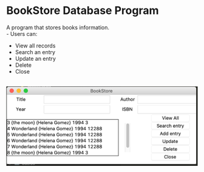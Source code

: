 # BookStore Database Program 

A program that stores books information. <br />-
Users can:
* View all records
* Search an entry
* Update an entry
* Delete
* Close
<br /><br />

<img src="program.png" alt="program screenshot">